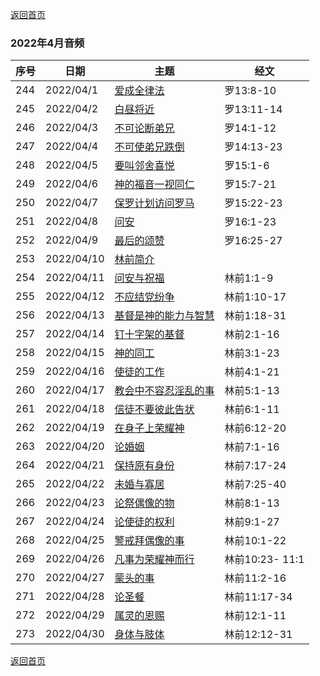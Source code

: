 [返回首页](index)

### 2022年4月音频

|序号|日期|主题|经文|
|---|----|---|---|
|244|2022/04/1|[爱成全律法](https://carmelbible.sgp1.digitaloceanspaces.com/202204/244.mp3)|罗13:8-10|
|245|2022/04/2|[白昼将近](https://carmelbible.sgp1.digitaloceanspaces.com/202204/245.mp3)|罗13:11-14|
|246|2022/04/3|[不可论断弟兄](https://carmelbible.sgp1.digitaloceanspaces.com/202204/246.mp3)|罗14:1-12|
|247|2022/04/4|[不可使弟兄跌倒](https://carmelbible.sgp1.digitaloceanspaces.com/202204/247.mp3)|罗14:13-23|
|248|2022/04/5|[要叫邻舍喜悦](https://carmelbible.sgp1.digitaloceanspaces.com/202204/248.mp3)|罗15:1-6|
|249|2022/04/6|[神的福音一视同仁](https://carmelbible.sgp1.digitaloceanspaces.com/202204/249.mp3)|罗15:7-21|
|250|2022/04/7|[保罗计划访问罗马](https://carmelbible.sgp1.digitaloceanspaces.com/202204/250.mp3)|罗15:22-23|
|251|2022/04/8|[问安](https://carmelbible.sgp1.digitaloceanspaces.com/202204/251.mp3)|罗16:1-23|
|252|2022/04/9|[最后的颂赞](https://carmelbible.sgp1.digitaloceanspaces.com/202204/252.mp3)|罗16:25-27|
|253|2022/04/10|[林前简介](https://carmelbible.sgp1.digitaloceanspaces.com/202204/253.mp3)||
|254|2022/04/11|[问安与祝福](https://carmelbible.sgp1.digitaloceanspaces.com/202204/254.mp3)|林前1:1-9|
|255|2022/04/12|[不应结党纷争](https://carmelbible.sgp1.digitaloceanspaces.com/202204/255.mp3)|林前1:10-17|
|256|2022/04/13|[基督是神的能力与智慧](https://carmelbible.sgp1.digitaloceanspaces.com/202204/256.mp3)|林前1:18-31|
|257|2022/04/14|[钉十字架的基督](https://carmelbible.sgp1.digitaloceanspaces.com/202204/257.mp3)|林前2:1-16|
|258|2022/04/15|[神的同工](https://carmelbible.sgp1.digitaloceanspaces.com/202204/258.mp3)|林前3:1-23|
|259|2022/04/16|[使徒的工作](https://carmelbible.sgp1.digitaloceanspaces.com/202204/259.mp3)|林前4:1-21|
|260|2022/04/17|[教会中不容忍淫乱的事](https://carmelbible.sgp1.digitaloceanspaces.com/202204/260.mp3)|林前5:1-13|
|261|2022/04/18|[信徒不要彼此告状](https://carmelbible.sgp1.digitaloceanspaces.com/202204/261.mp3)|林前6:1-11|
|262|2022/04/19|[在身子上荣耀神](https://carmelbible.sgp1.digitaloceanspaces.com/202204/262.mp3)|林前6:12-20|
|263|2022/04/20|[论婚姻](https://carmelbible.sgp1.digitaloceanspaces.com/202204/263.mp3)|林前7:1-16|
|264|2022/04/21|[保持原有身份](https://carmelbible.sgp1.digitaloceanspaces.com/202204/264.mp3)|林前7:17-24|
|265|2022/04/22|[未婚与寡居](https://carmelbible.sgp1.digitaloceanspaces.com/202204/265.mp3)|林前7:25-40|
|266|2022/04/23|[论祭偶像的物](https://carmelbible.sgp1.digitaloceanspaces.com/202204/266.mp3)|林前8:1-13|
|267|2022/04/24|[论使徒的权利](https://carmelbible.sgp1.digitaloceanspaces.com/202204/267.mp3)|林前9:1-27|
|268|2022/04/25|[警戒拜偶像的事](https://carmelbible.sgp1.digitaloceanspaces.com/202204/268.mp3)|林前10:1-22|
|269|2022/04/26|[凡事为荣耀神而行](https://carmelbible.sgp1.digitaloceanspaces.com/202204/269.mp3)|林前10:23- 11:1|
|270|2022/04/27|[蒙头的事](https://carmelbible.sgp1.digitaloceanspaces.com/202204/270.mp3)|林前11:2-16|
|271|2022/04/28|[论圣餐](https://carmelbible.sgp1.digitaloceanspaces.com/202204/271.mp3)|林前11:17-34|
|272|2022/04/29|[属灵的恩赐](https://carmelbible.sgp1.digitaloceanspaces.com/202204/272.mp3)|林前12:1-11|
|273|2022/04/30|[身体与肢体](https://carmelbible.sgp1.digitaloceanspaces.com/202204/273.mp3)|林前12:12-31|




[返回首页](index)

